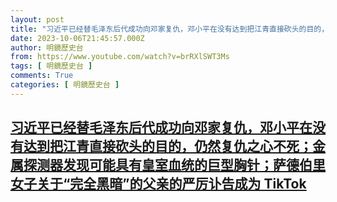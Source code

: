```yaml
---
layout: post
title: "习近平已经替毛泽东后代成功向邓家复仇，邓小平在没有达到把江青直接砍头的目的，仍然复仇之心不死；金属探测器发现可能具有皇室血统的巨型胸针；萨德伯里女子关于“完全黑暗”的父亲的严厉讣告成为 TikTok"
date: 2023-10-06T21:45:57.000Z
author: 明鏡歷史台
from: https://www.youtube.com/watch?v=brRXlSWT3Ms
tags: [ 明鏡歷史台 ]
comments: True
categories: [ 明鏡歷史台 ]
---
```

<!--1696628757000-->
[习近平已经替毛泽东后代成功向邓家复仇，邓小平在没有达到把江青直接砍头的目的，仍然复仇之心不死；金属探测器发现可能具有皇室血统的巨型胸针；萨德伯里女子关于“完全黑暗”的父亲的严厉讣告成为 TikTok](https://www.youtube.com/watch?v=brRXlSWT3Ms)
------

<div>

</div>
